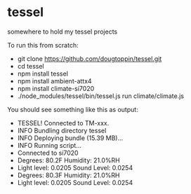 # tessel
somewhere to hold my tessel projects

To run this from scratch:

* git clone https://github.com/dougtoppin/tessel.git
* cd tessel
* npm install tessel
* npm install ambient-attx4
* npm install climate-si7020
* ./node_modules/tessel/bin/tessel.js run climate/climate.js

You should see something like this as output:

-    TESSEL! Connected to TM-xxx.
-    INFO Bundling directory tessel
-    INFO Deploying bundle (15.39 MB)...
-    INFO Running script...
-    Connected to si7020
-    Degrees: 80.2F Humidity: 21.0%RH
-    Light level: 0.0205   Sound Level: 0.0254
-    Degrees: 80.3F Humidity: 21.0%RH
-    Light level: 0.0205   Sound Level: 0.0254
